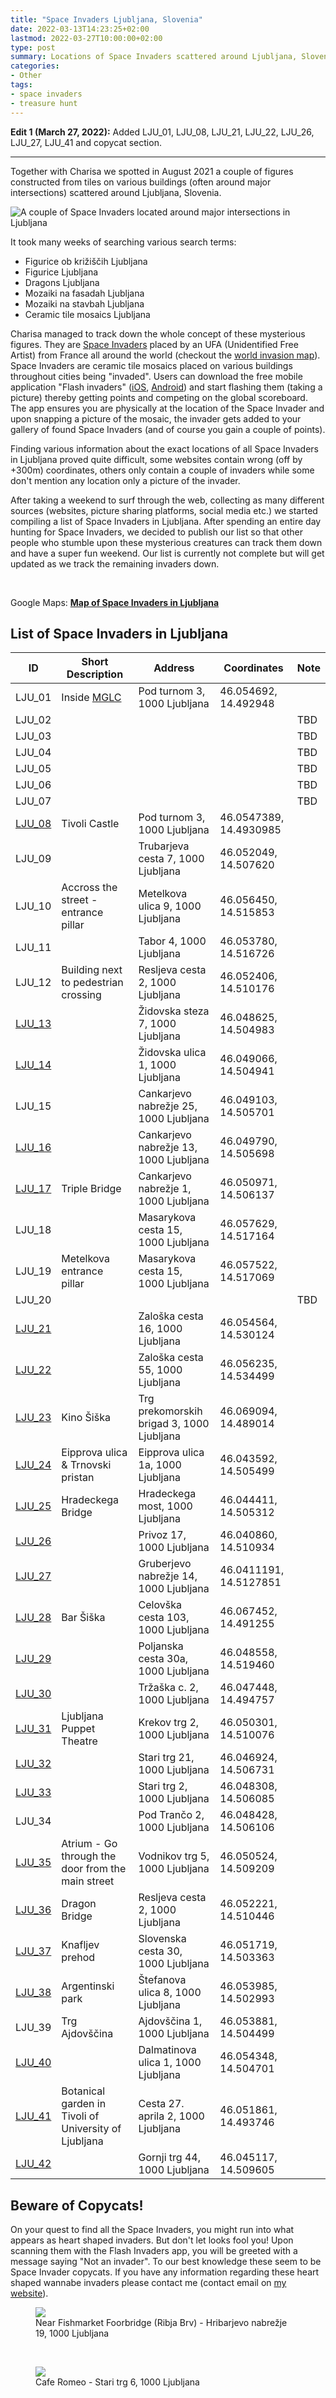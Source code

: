 ```yaml
---
title: "Space Invaders Ljubljana, Slovenia"
date: 2022-03-13T14:23:25+02:00
lastmod: 2022-03-27T10:00:00+02:00
type: post
summary: Locations of Space Invaders scattered around Ljubljana, Slovenia.
categories:
- Other
tags:
- space invaders
- treasure hunt
---
```


**Edit 1 (March 27, 2022):** Added LJU_01, LJU_08, LJU_21, LJU_22, LJU_26, LJU_27, LJU_41 and copycat section.

---

Together with Charisa we spotted in August 2021 a couple of figures constructed from tiles on various buildings (often around major intersections) scattered around Ljubljana, Slovenia.

![A couple of Space Invaders located around major intersections in Ljubljana](/static-posts/2021/space-invaders-ljubljana-1.jpeg)

It took many weeks of searching various search terms:
* Figurice ob križiščih Ljubljana
* Figurice Ljubljana
* Dragons Ljubljana
* Mozaiki na fasadah Ljubljana
* Mozaiki na stavbah Ljubljana
* Ceramic tile mosaics Ljubljana

Charisa managed to track down the whole concept of these mysterious figures.
They are [Space Invaders](https://space-invaders.com/) placed by an UFA (Unidentified Free Artist) from France all around the world (checkout the [world invasion map](https://space-invaders.com/world/)).
Space Invaders are ceramic tile mosaics placed on various buildings throughout cities being "invaded". 
Users can download the free mobile application "Flash invaders" ([iOS](https://apps.apple.com/us/app/flashinvaders/id895180919), [Android](https://play.google.com/store/apps/details?id=com.ltu.flashInvader&hl=en_US&gl=US)) and start flashing them (taking a picture) thereby getting points and competing on the global scoreboard. 
The app ensures you are physically at the location of the Space Invader and upon snapping a picture of the mosaic, the invader gets added to your gallery of found Space Invaders (and of course you gain a couple of points).

Finding various information about the exact locations of all Space Invaders in Ljubljana proved quite difficult, some websites contain wrong (off by +300m) coordinates, others only contain a couple of invaders while some don't mention any location only a picture of the invader. 

After taking a weekend to surf through the web, collecting as many different sources (websites, picture sharing platforms, social media etc.) we started compiling a list of Space Invaders in Ljubljana.
After spending an entire day hunting for Space Invaders, we decided to publish our list so that other people who stumble upon these mysterious creatures can track them down and have a super fun weekend.
Our list is currently not complete but will get updated as we track the remaining invaders down.

<br>
<p class="h5">
Google Maps: <strong><a href="https://www.google.com/maps/d/u/0/viewer?mid=1RF_ZM0-N0ZWY2SOE5LH1LaHYUj1WrDi0&hl=en&ll=46.0563444721545%2C14.504237&z=15">Map of Space Invaders in Ljubljana</a></strong>
</p>

<h2 class="h4">List of Space Invaders in Ljubljana</h3>

| ID     | Short Description | Address                           | Coordinates             | Note    |
| ------ | ----------------- | --------------------------------- | ----------------------- | ------- |
| LJU_01 | Inside [MGLC](http://www.mglc-lj.si/) | Pod turnom 3, 1000 Ljubljana | 46.054692, 14.492948 |  |
| LJU_02 |  |  |  | TBD |
| LJU_03 |  |  |  | TBD |
| LJU_04 |  |  |  | TBD |
| LJU_05 |  |  |  | TBD |
| LJU_06 |  |  |  | TBD |
| LJU_07 |  |  |  | TBD |
| [LJU_08](/static-posts/2022/space-invaders/LJU_08.jpeg) | Tivoli Castle | Pod turnom 3, 1000 Ljubljana | 46.0547389, 14.4930985 | |
| LJU_09 |  | Trubarjeva cesta 7, 1000 Ljubljana | 46.052049, 14.507620 | |
| LJU_10 | Accross the street - entrance pillar | Metelkova ulica 9, 1000 Ljubljana | 46.056450, 14.515853 | |
| LJU_11 |  | Tabor 4, 1000 Ljubljana | 46.053780, 14.516726 | |
| LJU_12 | Building next to pedestrian crossing | Resljeva cesta 2, 1000 Ljubljana | 46.052406, 14.510176 | |
| [LJU_13](/static-posts/2022/space-invaders/LJU_13.jpeg) |  | Židovska steza 7, 1000 Ljubljana | 46.048625, 14.504983 | |
| [LJU_14](/static-posts/2021/space-invaders/LJU_14.jpeg) |  | Židovska ulica 1, 1000 Ljubljana | 46.049066, 14.504941 | |
| LJU_15 |  | Cankarjevo nabrežje 25, 1000 Ljubljana | 46.049103, 14.505701 | |
| [LJU_16](/static-posts/2022/space-invaders/LJU_16.jpeg) |  | Cankarjevo nabrežje 13, 1000 Ljubljana | 46.049790, 14.505698 | |
| [LJU_17](/static-posts/2022/space-invaders/LJU_17.jpeg) | Triple Bridge | Cankarjevo nabrežje 1, 1000 Ljubljana | 46.050971, 14.506137 | |
| LJU_18 |  | Masarykova cesta 15, 1000 Ljubljana | 46.057629, 14.517164 | |
| LJU_19 | Metelkova entrance pillar | Masarykova cesta 15, 1000 Ljubljana | 46.057522, 14.517069 | |
| LJU_20 |  |  |  | TBD |
| [LJU_21](/static-posts/2022/space-invaders/LJU_21.jpeg) |  | Zaloška cesta 16, 1000 Ljubljana | 46.054564, 14.530124 | |
| [LJU_22](/static-posts/2022/space-invaders/LJU_22.jpeg) |  | Zaloška cesta 55, 1000 Ljubljana | 46.056235, 14.534499 | |
| [LJU_23](/static-posts/2022/space-invaders/LJU_23.jpeg) | Kino Šiška | Trg prekomorskih brigad 3, 1000 Ljubljana | 46.069094, 14.489014 | |
| [LJU_24](/static-posts/2022/space-invaders/LJU_24.jpeg) | Eipprova ulica & Trnovski pristan | Eipprova ulica 1a, 1000 Ljubljana | 46.043592, 14.505499 | |
| [LJU_25](/static-posts/2022/space-invaders/LJU_25.jpeg) | Hradeckega Bridge | Hradeckega most, 1000 Ljubljana | 46.044411, 14.505312 | |
| [LJU_26](/static-posts/2022/space-invaders/LJU_26.jpeg) |  | Privoz 17, 1000 Ljubljana | 46.040860, 14.510934 | |
| [LJU_27](/static-posts/2022/space-invaders/LJU_27.jpeg) |  | Gruberjevo nabrežje 14, 1000 Ljubljana | 46.0411191, 14.5127851 | |
| [LJU_28](/static-posts/2022/space-invaders/LJU_28.jpeg) | Bar Šiška | Celovška cesta 103, 1000 Ljubljana | 46.067452, 14.491255 | |
| [LJU_29](/static-posts/2022/space-invaders/LJU_29.jpeg) |  | Poljanska cesta 30a, 1000 Ljubljana | 46.048558, 14.519460 | |
| [LJU_30](/static-posts/2022/space-invaders/LJU_30.jpeg) |  | Tržaška c. 2, 1000 Ljubljana | 46.047448, 14.494757 | |
| [LJU_31](/static-posts/2022/space-invaders/LJU_31.jpeg) | Ljubljana Puppet Theatre | Krekov trg 2, 1000 Ljubljana | 46.050301, 14.510076 | |
| [LJU_32](/static-posts/2022/space-invaders/LJU_32.jpeg) |  | Stari trg 21, 1000 Ljubljana | 46.046924, 14.506731 | |
| [LJU_33](/static-posts/2022/space-invaders/LJU_33.jpeg) |  | Stari trg 2, 1000 Ljubljana | 46.048308, 14.506085 | |
| LJU_34 |  | Pod Trančo 2, 1000 Ljubljana | 46.048428, 14.506106 | |
| [LJU_35](/static-posts/2022/space-invaders/LJU_35.jpeg) | Atrium - Go through the door from the main street | Vodnikov trg 5, 1000 Ljubljana | 46.050524, 14.509209 | |
| [LJU_36](/static-posts/2022/space-invaders/LJU_36.jpeg) | Dragon Bridge | Resljeva cesta 2, 1000 Ljubljana | 46.052221, 14.510446 | |
| [LJU_37](/static-posts/2022/space-invaders/LJU_37.jpeg) | Knafljev prehod | Slovenska cesta 30, 1000 Ljubljana | 46.051719, 14.503363 | |
| [LJU_38](/static-posts/2022/space-invaders/LJU_38.jpeg) | Argentinski park | Štefanova ulica 8, 1000 Ljubljana | 46.053985, 14.502993 | |
| LJU_39 | Trg Ajdovščina | Ajdovščina 1, 1000 Ljubljana | 46.053881, 14.504499 | |
| [LJU_40](/static-posts/2022/space-invaders/LJU_40.jpeg) |  | Dalmatinova ulica 1, 1000 Ljubljana | 46.054348, 14.504701 | |
| [LJU_41](/static-posts/2022/space-invaders/LJU_41.jpeg) | Botanical garden in Tivoli of University of Ljubljana | Cesta 27. aprila 2, 1000 Ljubljana | 46.051861, 14.493746 | |
| [LJU_42](/static-posts/2022/space-invaders/LJU_42.jpeg) |  | Gornji trg 44, 1000 Ljubljana | 46.045117, 14.509605 | |
<!-- 
| LJU_X1 |  |  |  | TBD |
| LJU_X2 |  |  |  | TBD |
| LJU_X3 |  |  |  | TBD | 
-->

<h2 class="h3">Beware of Copycats!</h2>

On your quest to find all the Space Invaders, you might run into what appears as heart shaped invaders.
But don't let looks fool you!
Upon scanning them with the Flash Invaders app, you will be greeted with a message saying "Not an invader".
To our best knowledge these seem to be Space Invader copycats. 
If you have any information regarding these heart shaped wannabe invaders please contact me (contact email on [my website](https://krmelj.xyz/)).

<div class="col-md-8">
    <figure>
        <img class="img-fluid" src="/static-posts/2022/space-invaders/copycat_1.jpeg" />
        <figcaption>
            Near Fishmarket Foorbridge (Ribja Brv) - Hribarjevo nabrežje 19, 1000 Ljubljana 
        </figcaption>
    </figure>
    <br>
    <figure>
        <img class="img-fluid" src="/static-posts/2022/space-invaders/copycat_2.jpeg" />
        <figcaption>
            Cafe Romeo - Stari trg 6, 1000 Ljubljana
        </figcaption>
    </figure>
</div>
